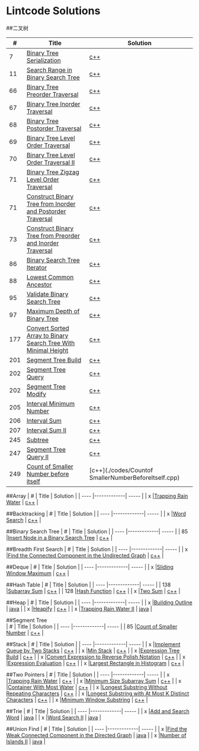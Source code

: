 Lintcode Solutions
===

##二叉树

| #    | Title       | Solution  | 
| ---- |-------------| -----     |
| 7    |[Binary Tree Serialization](http://www.lintcode.com/en/problem/binary-tree-serialization/) | [c++](./codes/BinaryTreeSerialization.cpp) |
| 11    |[Search Range in Binary Search Tree](http://www.lintcode.com/en/problem/search-range-in-binary-search-tree/) | [c++](./codes/SearchRangeinBinarySearchTree.cpp) |
| 66    |[Binary Tree Preorder Traversal](http://www.lintcode.com/en/problem/binary-tree-preorder-traversal/) | [c++](./codes/BinaryTreePreorderTraversal.cpp) |
| 67    |[Binary Tree Inorder Traversal](http://www.lintcode.com/en/problem/binary-tree-inorder-traversal/) | [c++](./codes/BinaryTreeInorderTraversal.cpp) |
| 68    |[Binary Tree Postorder Traversal](http://www.lintcode.com/en/problem/binary-tree-postorder-traversal/) | [c++](./codes/BinaryTreePostorderTraversal.cpp) |
| 69    |[Binary Tree Level Order Traversal](http://www.lintcode.com/en/problem/binary-tree-level-order-traversal/) | [c++](./codes/BinaryTreeLevelOrderTraversal.cpp) |
| 70    |[Binary Tree Level Order Traversal II](http://www.lintcode.com/en/problem/binary-tree-level-order-traversal-ii/) | [c++](./codes/BinaryTreeLevelOrderTraversalII.cpp) |
| 71    |[Binary Tree Zigzag Level Order Traversal](http://www.lintcode.com/en/problem/binary-tree-zigzag-level-order-traversal/) | [c++](./codes/BinaryTreeZigzagLevelOrderTraversal.cpp) |
| 71    |[Construct Binary Tree from Inorder and Postorder Traversal](http://www.lintcode.com/en/problem/construct-binary-tree-from-inorder-and-postorder-traversal/) | [c++](./codes/ConstructBinaryTreefromInorderandPostorderTraversal.cpp) |
| 73    |[Construct Binary Tree from Preorder and Inorder Traversal](http://www.lintcode.com/en/problem/construct-binary-tree-from-preorder-and-inorder-traversal/) | [c++](./codes/ConstructBinaryTreefromPreorderandInorderTraversal.cpp) |
| 86    |[Binary Search Tree Iterator](http://www.lintcode.com/en/problem/binary-search-tree-iterator/) | [c++](./codes/BinarySearchTreeIterator.cpp) |
| 88    |[Lowest Common Ancestor](http://www.lintcode.com/en/problem/lowest-common-ancestor/) | [c++](./codes/LowestCommonAncestor.cpp) |
| 95    |[Validate Binary Search Tree](http://www.lintcode.com/en/problem/validate-binary-search-tree/) | [c++](./codes/ValidateBinarySearchTree.cpp) |
| 97    |[Maximum Depth of Binary Tree](http://www.lintcode.com/en/problem/maximum-depth-of-binary-tree/) | [c++](./codes/MaximumDepthofBinaryTree.cpp) |
| 177    |[Convert Sorted Array to Binary Search Tree With Minimal Height](http://www.lintcode.com/en/problem/convert-sorted-array-to-binary-search-tree-with-minimal-height/) | [c++](./codes/ConvertSortedArraytoBinarySearchTreeWithMinimalHeight.cpp) |
| 201    |[Segment Tree Build](http://www.lintcode.com/en/problem/segment-tree-build/) | [c++](./codes/SegmentTreeBuild.cpp) |
| 202    |[Segment Tree Query](http://www.lintcode.com/en/problem/segment-tree-query/) | [c++](./codes/SegmentTreeQuery.cpp) |
| 202    |[Segment Tree Modify](http://www.lintcode.com/en/problem/segment-tree-modify/) | [c++](./codes/SegmentTreeModify.cpp) |
| 205    |[Interval Minimum Number](http://www.lintcode.com/en/problem/interval-minimum-number/) | [c++](./codes/IntervalMinimumNumber.cpp) |
| 206    |[Interval Sum](http://www.lintcode.com/en/problem/interval-sum/) | [c++](./codes/IntervalSum.cpp) |
| 207    |[Interval Sum II](http://www.lintcode.com/en/problem/interval-sum-ii/) | [c++](./codes/IntervalSumII.cpp) |
| 245    |[Subtree](http://www.lintcode.com/en/problem/subtree/) | [c++](./codes/Subtree.cpp) |
| 247    |[Segment Tree Query II](http://www.lintcode.com/en/problem/segment-tree-query-ii/) | [c++](./codes/SegmentTreeQueryII.cpp) |
| 249    |[Count of Smaller Number before itself](http://www.lintcode.com/en/problem/count-of-smaller-number-before-itself/) | [c++](./codes/Countof SmallerNumberBeforeItself.cpp) |

##Array
| #    | Title       | Solution  | 
| ---- |-------------| -----     |
| x    |[Trapping Rain Water](http://www.lintcode.com/en/problem/trapping-rain-water/) | [c++](./codes/Trapping_Rain_Water.cpp) |

##Backtracking
| #    | Title       | Solution  | 
| ---- |-------------| -----     |
| x    |[Word Search](http://www.lintcode.com/en/problem/word-search/) | [c++](./codes/Word_Search.cpp) |


##Binary Search Tree 
| #    | Title       | Solution  | 
| ---- |-------------| -----     |
| 85    |[Insert Node in a Binary Search Tree](http://www.lintcode.com/en/problem/insert-node-in-a-binary-search-tree/) | [c++](./codes/InsertNodeinaBinarySearchTree.cpp) |

##Breadth First Search
| #    | Title       | Solution  | 
| ---- |-------------| -----     |
| x    |[Find the Connected Component in the Undirected Graph](http://www.lintcode.com/en/problem/find-the-connected-component-in-the-undirected-graph/) | [c++](./codes/Find_the_Connected_Component_in_the_Undirected_Graph.cpp) |

##Deque
| #    | Title       | Solution  | 
| ---- |-------------| -----     |
| x    |[Sliding Window Maximum](http://www.lintcode.com/en/problem/sliding-window-maximum/) | [c++](./codes/Sliding_Window_Maximum.cpp) |

##Hash Table
| #    | Title       | Solution  | 
| ---- |-------------| -----     |
| 138  |[Subarray Sum](http://www.lintcode.com/en/problem/subarray-sum/) | [c++](./codes/SubarraySum.cpp) |
| 128  |[Hash Function](http://www.lintcode.com/en/problem/hash-function/) | [c++](./codes/HashFunction.cpp) |
| x  |[Two Sum](http://www.lintcode.com/en/problem/two-sum/) | [c++](./codes/Two_Sum.cpp) |


##Heap
| #    | Title       | Solution  | 
| ---- |-------------| -----     |
| x    |[Building Outline](http://www.lintcode.com/en/problem/building-outline/) | [java](./codes/Building_Outline.java) |
| x    |[Heapify](http://www.lintcode.com/en/problem/heapify/) | [c++](./codes/Heapify.cpp) |
| x    |[Trapping Rain Water II](http://www.lintcode.com/en/problem/trapping-rain-water-ii/) | [java](./codes/Trapping_Rain_Water_II.java) |


##Segment Tree  
| #    | Title       | Solution  | 
| ---- |-------------| -----     |
| 85    |[Count of Smaller Number](http://www.lintcode.com/en/problem/count-of-smaller-number/) | [c++](./codes/CountofSmallerNumber.cpp) |

##Stack
| #    | Title       | Solution  | 
| ---- |-------------| -----     |
| x    |[Implement Queue by Two Stacks](http://www.lintcode.com/en/problem/implement-queue-by-two-stacks/) | [c++](./codes/Implement_Queue_by_Two_Stacks.cpp) |
| x    |[Min Stack](http://www.lintcode.com/en/problem/min-stack/) | [c++](./codes/Min_Stack.cpp) |
| x    |[Expression Tree Build](http://www.lintcode.com/en/problem/expression-tree-build/#) | [c++](./codes/Expression_Tree_Build.cpp) |
| x    |[Convert Expression to Reverse Polish Notation](http://www.lintcode.com/en/problem/convert-expression-to-reverse-polish-notation/) | [c++](./codes/Convert_Expression_to_Reverse_Polish_Notation.cpp) |
| x    |[Expression Evaluation](http://www.lintcode.com/en/problem/expression-evaluation/) | [c++](./codes/Expression_Evaluation.cpp) |
| x    |[Largest Rectangle in Histogram](http://www.lintcode.com/en/problem/largest-rectangle-in-histogram/) | [c++](./codes/Largest_Rectangle_in_Histogram.cpp) |


##Two Pointers
| #    | Title       | Solution  | 
| ---- |-------------| -----     |
| x    |[Trapping Rain Water](http://www.lintcode.com/en/problem/trapping-rain-water/) | [c++](./codes/Trapping_Rain_Water.cpp) |
| x    |[Minimum Size Subarray Sum](http://www.lintcode.com/en/problem/minimum-size-subarray-sum/) | [c++](./codes/Minimum_Size_Subarray_Sum.cpp) |
| x    |[Container With Most Water](http://www.lintcode.com/en/problem/container-with-most-water/) | [c++](./codes/Container_With_Most_Water.cpp) |
| x    |[Longest Substring Without Repeating Characters](http://www.lintcode.com/en/problem/longest-substring-without-repeating-characters/) | [c++](./codes/Longest_Substring_Without_Repeating_Characters.cpp) |
| x    |[Longest Substring with At Most K Distinct Characters](http://www.lintcode.com/en/problem/longest-substring-with-at-most-k-distinct-characters/) | [c++](./codes/Longest_Substring_with_At_Most_K_Distinct_Characters.cpp) |
| x    |[Minimum Window Substring](http://www.lintcode.com/en/problem/minimum-window-substring/) | [c++](./codes/Minimum_Window_Substring.cpp) |

##Trie
| #    | Title       | Solution  | 
| ---- |-------------| -----     |
| x    |[Add and Search Word](http://www.lintcode.com/en/problem/add-and-search-word/) | [java](./codes/Add_and_Search_Word.java) |
| x    |[Word Search II](http://www.lintcode.com/en/problem/word-search-ii/) | [java](./codes/Word_Search_II.java) |


##Union Find
| #    | Title       | Solution  | 
| ---- |-------------| -----     |
| x  |[Find the Weak Connected Component in the Directed Graph](http://www.lintcode.com/en/problem/find-the-weak-connected-component-in-the-directed-graph/) | [java](./codes/Find_the_Weak_Connected_Component_in_the_Directed_Graph.java) |
| x  |[Number of Islands II](http://www.lintcode.com/en/problem/number-of-islands-ii/) | [java](./codes/Number_of_Islands_II.java) |

